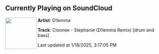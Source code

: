 ## Currently Playing on SoundCloud

[<img align="left" width="100" src="https://i1.sndcdn.com/artworks-KHVK3PXPIvLIrP8T-zdkvyQ-t500x500.jpg">](https://soundcloud.com/dilemmaca/cloonee-stephanie-dlemma-remix?in=saxurn/sets/cop-a-zip/)

**Artist**: D!lemma 

**Track**: Cloonee - Stephanie (D!lemma Remix) [drum and bass]

Last updated at 1/18/2025, 3:17:05 PM
